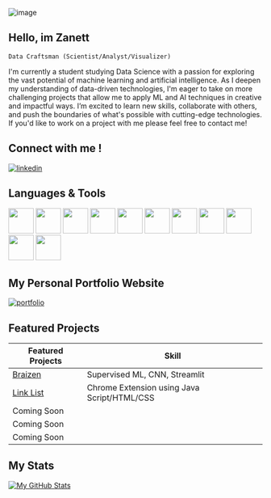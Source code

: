 
![image](https://github.com/user-attachments/assets/cfa6407b-6990-4b16-afe2-233b03afac27)



## Hello, im Zanett

`Data Craftsman (Scientist/Analyst/Visualizer)`

I'm currently a student studying Data Science with a passion for exploring the vast potential of machine learning and artificial intelligence. As I deepen my understanding of data-driven technologies, I'm eager to take on more challenging projects that allow me to apply ML and AI techniques in creative and impactful ways. I’m excited to learn new skills, collaborate with others, and push the boundaries of what's possible with cutting-edge technologies. If you'd like to work on a project with me please feel free to contact me! 

## Connect with me ! 

[![linkedin](https://img.shields.io/badge/linkedin-0A66C2?style=for-the-badge&logo=linkedin&logoColor=white)](https://www.linkedin.com/in/zanett-davila-gutierrez/)

## Languages & Tools
<img src="https://cdn.jsdelivr.net/gh/devicons/devicon@latest/icons/python/python-original-wordmark.svg" 
     width="50" 
     height="50" /> <img src="https://cdn.jsdelivr.net/gh/devicons/devicon@latest/icons/pandas/pandas-original.svg" 
     width="50"
     height="50"/> <img src="https://cdn.jsdelivr.net/gh/devicons/devicon@latest/icons/matplotlib/matplotlib-original.svg"
     height="50"
     width="50"/> <img src="https://cdn.jsdelivr.net/gh/devicons/devicon@latest/icons/numpy/numpy-original.svg"
     height="50"
     width="50"/> <img src="https://cdn.jsdelivr.net/gh/devicons/devicon@latest/icons/scikitlearn/scikitlearn-original.svg" 
     height="50"
     width="50"/> <img src="https://cdn.jsdelivr.net/gh/devicons/devicon@latest/icons/plotly/plotly-original-wordmark.svg" 
     height="50"
     width="50"/> <img src="https://cdn.jsdelivr.net/gh/devicons/devicon@latest/icons/c/c-original.svg" 
     height="50"
     width="50"/> <img src="https://cdn.jsdelivr.net/gh/devicons/devicon@latest/icons/java/java-original.svg"
     height="50"
     width="50"/> <img src="https://cdn.jsdelivr.net/gh/devicons/devicon@latest/icons/azuresqldatabase/azuresqldatabase-original.svg"
     height="50"
     width="50"/> <img src="https://cdn.jsdelivr.net/gh/devicons/devicon@latest/icons/r/r-original.svg" 
     height="50"
     width="50"/> <img src="https://cdn.jsdelivr.net/gh/devicons/devicon@latest/icons/figma/figma-original.svg"
     height="50"
     width="50"/>

## My Personal Portfolio Website

[![portfolio](https://img.shields.io/badge/my_portfolio-000?style=for-the-badge&logo=ko-fi&logoColor=white)]()

## Featured Projects
| Featured Projects         | Skill                 | 
| -----------------         | ----------------------|
| [Braizen](https://github.com/ZDavila3/Braizen-Brain-tumor-classification/)  | Supervised ML, CNN, Streamlit |
| [Link List](https://github.com/ZDavila3/Chrome-Extension-Project)           | Chrome Extension using Java Script/HTML/CSS  | 
| Coming Soon     | | 
| Coming Soon     |   | 
| Coming Soon     |  |


## My Stats
[![My GitHub Stats](https://github-readme-stats.vercel.app/api/?username=ZDavila3&count_private=true&theme=tokyonight&showicons=true)]()

          
     
          
          
          
          
          
          
          
          
          
